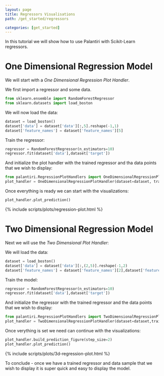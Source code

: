 ```yaml
---
layout: page
title: Regressors Visualisations
path: /get_started/regressors

categories: [get_started] 
---
```

In this tutorial we will show how to use Palantíri with Scikit-Learn regressors.

# One Dimensional Regression Model

We will start with a *One Dimensional Regression Plot Handler*.

We first import a regressor and some data.
```python
from sklearn.ensemble import RandomForestRegressor
from sklearn.datasets import load_boston
```
We will now load the data:
```python
dataset = load_boston()
dataset['data'] = dataset['data'][:,5].reshape(-1,1)
dataset['feature_names'] = dataset['feature_names'][5]
```
Train the regressor:
```python
regressor = RandomForestRegressor(n_estimators=10)
regressor.fit(dataset['data'],dataset['target'])
```
And initialize the plot handler with the trained regressor and tha data points that we wish to display:
```python
from palantiri.RegressionPlotHandlers import OneDimensionalRegressionPlotHandler
plot_handler = OneDimensionalRegressionPlotHandler(dataset=dataset, trained_regressor=regressor)
```
Once everything is ready we can start with the visualizations:

```python
plot_handler.plot_prediction()
```
{% include scripts/plots/regression-plot.html %}

# Two Dimensional Regression Model

Next we will use the *Two Dimensional Plot Handler*:

We will load the data:
```python
dataset = load_boston()
dataset['data'] = dataset['data'][:,(2,5)].reshape(-1,2)
dataset['feature_names'] = dataset['feature_names'][2],dataset['feature_names'][5]
```
Train the model:
```python
regressor = RandomForestRegressor(n_estimators=10)
regressor.fit(dataset['data'],dataset['target'])
```
And initialize the regressor with the trained regressor and the data points that we wish to display:
```python
from palantiri.RegressionPlotHandlers import TwoDimensionalRegressionPlotHandler
plot_handler = TwoDimensionalRegressionPlotHandler(dataset=dataset,trained_regressor=regressor)
```
Once verything is set we need can continue with the visualizations:
```python
plot_handler.build_prediction_figure(step_size=2)
plot_handler.plot_prediction()
```
{% include scripts/plots/3d-regression-plot.html %}

To conclude - once we have a trained regressor and data sample that we wish to display it is super quick and easy to display the model.